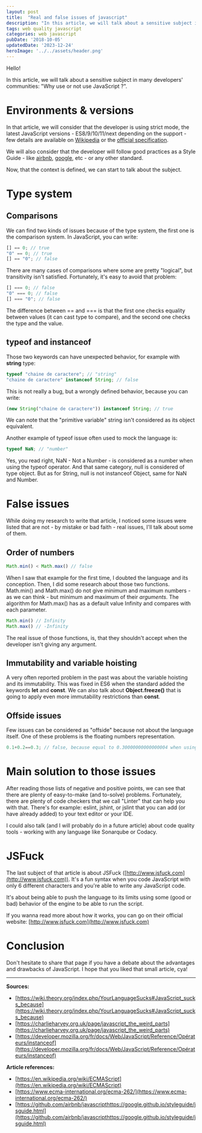 ```yaml
---
layout: post
title:  "Real and false issues of javascript"
description: "In this article, we will talk about a sensitive subject in many developers' communities: \"Why use or not use JavaScript ?\"."
tags: web quality javascript
categories: web javascript
pubDate: '2018-10-05'
updatedDate: '2023-12-24'
heroImage: '../../assets/header.png'
---
```


Hello!

In this article, we will talk about a sensitive subject in many developers' communities: "Why use or not use JavaScript ?".  

# Environments & versions

In that article, we will consider that the developer is using strict mode, the latest JavaScript versions - ES8/9/10/11/next depending on the support - few details are available on [Wikipedia](https://en.wikipedia.org/wiki/ECMAScript) or the [official specification](https://www.ecma-international.org/ecma-262/).  

We will also consider that the developer will follow good practices as a Style Guide - like [airbnb](https://github.com/airbnb/javascript), [google](https://google.github.io/styleguide/jsguide.html), etc - or any other standard.  

Now, that the context is defined, we can start to talk about the subject.  

# Type system

## Comparisons

We can find two kinds of issues because of the type system, the first one is the comparison system. In JavaScript, you can write:

```js
[] == 0; // true
"0" == 0; // true
[] == "0"; // false
```

There are many cases of comparisons where some are pretty "logical", but transitivity isn't satisfied. Fortunately, it's easy to avoid that problem:

```js
[] === 0; // false
"0" === 0; // false
[] === "0"; // false
```

The difference between == and === is that the first one checks equality between values (it can cast type to compare), and the second one checks the type and the value.

## typeof and instanceof

Those two keywords can have unexpected behavior, for example with **string** type:
```js
typeof "chaine de caractere"; // "string"
"chaine de caractere" instanceof String; // false
```

This is not really a bug, but a wrongly defined behavior, because you can write:
```js
(new String("chaine de caractere")) instanceof String; // true
```

We can note that the "primitive variable" string isn't considered as its object equivalent.  

Another example of typeof issue often used to mock the language is:
```js
typeof NaN; // "number"
```

Yes, you read right, NaN - Not a Number - is considered as a number when using the typeof operator. And that same category, null is considered of type object. But as for String, null is not instanceof Object, same for NaN and Number.

# False issues

While doing my research to write that article, I noticed some issues were listed that are not - by mistake or bad faith - real issues, I'll talk about some of them. 

## Order of numbers

```js
Math.min() < Math.max() // false
```

When I saw that example for the first time, I doubted the language and its conception. Then, I did some research about those two functions. Math.min() and Math.max() do not give minimum and maximum numbers - as we can think - but minimum and maximum of their *arguments*. The algorithm for Math.max() has as a default value Infinity and compares with each parameter.

```js
Math.min() // Infinity
Math.max() // -Infinity
```

The real issue of those functions, is, that they shouldn't accept when the developer isn't giving any argument.

## Immutability and variable hoisting

A very often reported problem in the past was about the variable hoisting and its immutability. This was fixed in ES6 when the standard added the keywords **let** and **const**. We can also talk about **Object.freeze()** that is going to apply even more immutability restrictions than **const**.

## Offside issues

Few issues can be considered as "offside" because not about the language itself. One of these problems is the floating numbers representation.

```js
0.1+0.2==0.3; // false, because equal to 0.30000000000000004 when using standard float representation
```

# Main solution to those issues

After reading those lists of negative and positive points, we can see that there are plenty of easy-to-make (and to-solve) problems. Fortunately, there are plenty of code checkers that we call "Linter" that can help you with that. There's for example: eslint, jshint, or jslint that you can add (or have already added) to your text editor or your IDE.

I could also talk (and I will probably do in a future article) about code quality tools - working with any language like Sonarqube or Codacy.

# JSFuck

The last subject of that article is about JSFuck ([http://www.jsfuck.com](http://www.jsfuck.com)). It's a fun syntax when you code JavaScript with only 6 different characters and you're able to write any JavaScript code.  

It's about being able to push the language to its limits using some (good or bad) behavior of the engine to be able to run the script.

If you wanna read more about how it works, you can go on their official website: [http://www.jsfuck.com](http://www.jsfuck.com)

# Conclusion

Don't hesitate to share that page if you have a debate about the advantages and drawbacks of JavaScript. I hope that you liked that small article, cya!

---

**Sources:**  
- [https://wiki.theory.org/index.php/YourLanguageSucks#JavaScript_sucks_because](https://wiki.theory.org/index.php/YourLanguageSucks#JavaScript_sucks_because)
- [https://charlieharvey.org.uk/page/javascript_the_weird_parts](https://charlieharvey.org.uk/page/javascript_the_weird_parts)
- [https://developer.mozilla.org/fr/docs/Web/JavaScript/Reference/Opérateurs/instanceof](https://developer.mozilla.org/fr/docs/Web/JavaScript/Reference/Opérateurs/instanceof)

**Article references:**  
- [https://en.wikipedia.org/wiki/ECMAScript](https://en.wikipedia.org/wiki/ECMAScript)
- [https://www.ecma-international.org/ecma-262/](https://www.ecma-international.org/ecma-262/)
- [https://github.com/airbnb/javascripthttps://google.github.io/styleguide/jsguide.html](https://github.com/airbnb/javascripthttps://google.github.io/styleguide/jsguide.html)